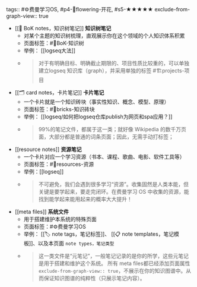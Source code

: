 tags:: #⚙️费曼学习OS, #p4-🌸flowering-开花, #s5-★★★★★
exclude-from-graph-view:: true

- [[🌲 BoK notes，知识树笔记]] **知识树笔记**
	- 对某个主题的知识树梳理，直观展示你在这个领域的个人知识体系积累
	- 页面标签：#🌲BoK-知识树
	- 举例： [[logseq大法]]
	- > 对于有明确目标、明确截止期限的、项目性质比较重的，可以单独建立logseq 知识库（graph），并采用单独的标签 #🏗️projects-项目
- [[🗂️ card notes，卡片笔记]] **卡片笔记**
	- 一个卡片就是一个知识砖块（事实性知识、概念、模型、原理）
	- 页面标签：#🧱bricks-知识砖块
	- 举例： [[logseq/如何把logseq仓库publish为网页和spa应用？]]
	- > 99%的笔记文件，都属于这一类；就好像 Wikipedia 的数千万页面，大部分都是普通的词条页面；因此，无需手动打标签；
- [[resource notes]] **资源笔记**
	- 一个卡片对应一个学习资源（书本、课程、歌曲、电影、软件工具等）
	- 页面标签：#💎resources-资源
	- 举例：[[logseq]]
	- > 不可避免，我们会遇到很多学习“资源”。收集固然是人类本能，但关键是要学起来，要走完闭环。在费曼学习 OS 中收集的资源，能找到能学起来能用起来的概率大大提升！
- [[meta files]] **系统文件**
	- 用于搭建维护本系统的特殊页面
	- 页面标签：#⚙️费曼学习OS
	- 举例： [[🏷️ note tags，笔记标签]]、 [[📋 note templates，笔记模板]]、以及本页面 `note types，笔记类型`
	- > 这一类文件是“元笔记”，一般笔记记录的是你的所学，这些元笔记是用于搭建和维护这个系统。
	  所有 meta files都已经添加页面属性`exclude-from-graph-view:: true`，不展示在你的知识图谱中。从而保证知识图谱的纯粹性（只展示笔记内容）。